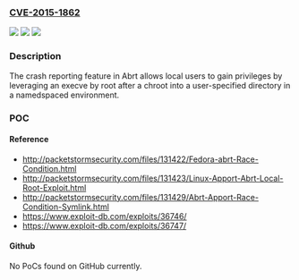 ### [CVE-2015-1862](https://cve.mitre.org/cgi-bin/cvename.cgi?name=CVE-2015-1862)
![](https://img.shields.io/static/v1?label=Product&message=n%2Fa&color=blue)
![](https://img.shields.io/static/v1?label=Version&message=n%2Fa&color=blue)
![](https://img.shields.io/static/v1?label=Vulnerability&message=n%2Fa&color=brighgreen)

### Description

The crash reporting feature in Abrt allows local users to gain privileges by leveraging an execve by root after a chroot into a user-specified directory in a namedspaced environment.

### POC

#### Reference
- http://packetstormsecurity.com/files/131422/Fedora-abrt-Race-Condition.html
- http://packetstormsecurity.com/files/131423/Linux-Apport-Abrt-Local-Root-Exploit.html
- http://packetstormsecurity.com/files/131429/Abrt-Apport-Race-Condition-Symlink.html
- https://www.exploit-db.com/exploits/36746/
- https://www.exploit-db.com/exploits/36747/

#### Github
No PoCs found on GitHub currently.

